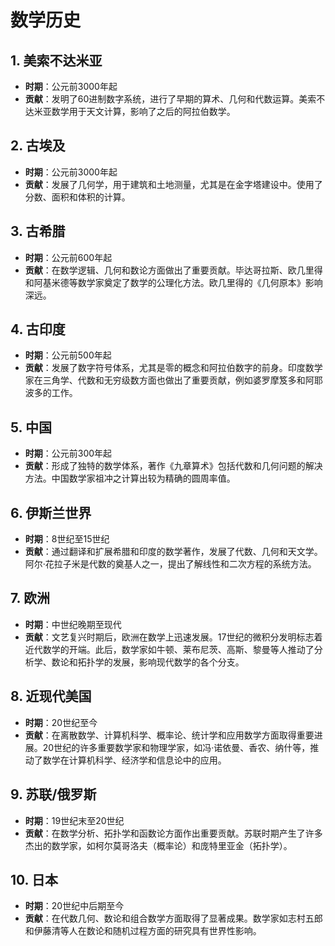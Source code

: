 # 数学历史

## 1. 美索不达米亚
- **时期**：公元前3000年起
- **贡献**：发明了60进制数字系统，进行了早期的算术、几何和代数运算。美索不达米亚数学用于天文计算，影响了之后的阿拉伯数学。

## 2. 古埃及
- **时期**：公元前3000年起
- **贡献**：发展了几何学，用于建筑和土地测量，尤其是在金字塔建设中。使用了分数、面积和体积的计算。

## 3. 古希腊
- **时期**：公元前600年起
- **贡献**：在数学逻辑、几何和数论方面做出了重要贡献。毕达哥拉斯、欧几里得和阿基米德等数学家奠定了数学的公理化方法。欧几里得的《几何原本》影响深远。

## 4. 古印度
- **时期**：公元前500年起
- **贡献**：发展了数字符号体系，尤其是零的概念和阿拉伯数字的前身。印度数学家在三角学、代数和无穷级数方面也做出了重要贡献，例如婆罗摩笈多和阿耶波多的工作。

## 5. 中国
- **时期**：公元前300年起
- **贡献**：形成了独特的数学体系，著作《九章算术》包括代数和几何问题的解决方法。中国数学家祖冲之计算出较为精确的圆周率值。

## 6. 伊斯兰世界
- **时期**：8世纪至15世纪
- **贡献**：通过翻译和扩展希腊和印度的数学著作，发展了代数、几何和天文学。阿尔·花拉子米是代数的奠基人之一，提出了解线性和二次方程的系统方法。

## 7. 欧洲
- **时期**：中世纪晚期至现代
- **贡献**：文艺复兴时期后，欧洲在数学上迅速发展。17世纪的微积分发明标志着近代数学的开端。此后，数学家如牛顿、莱布尼茨、高斯、黎曼等人推动了分析学、数论和拓扑学的发展，影响现代数学的各个分支。

## 8. 近现代美国
- **时期**：20世纪至今
- **贡献**：在离散数学、计算机科学、概率论、统计学和应用数学方面取得重要进展。20世纪的许多重要数学家和物理学家，如冯·诺依曼、香农、纳什等，推动了数学在计算机科学、经济学和信息论中的应用。

## 9. 苏联/俄罗斯
- **时期**：19世纪末至20世纪
- **贡献**：在数学分析、拓扑学和函数论方面作出重要贡献。苏联时期产生了许多杰出的数学家，如柯尔莫哥洛夫（概率论）和庞特里亚金（拓扑学）。

## 10. 日本
- **时期**：20世纪中后期至今
- **贡献**：在代数几何、数论和组合数学方面取得了显著成果。数学家如志村五郎和伊藤清等人在数论和随机过程方面的研究具有世界性影响。